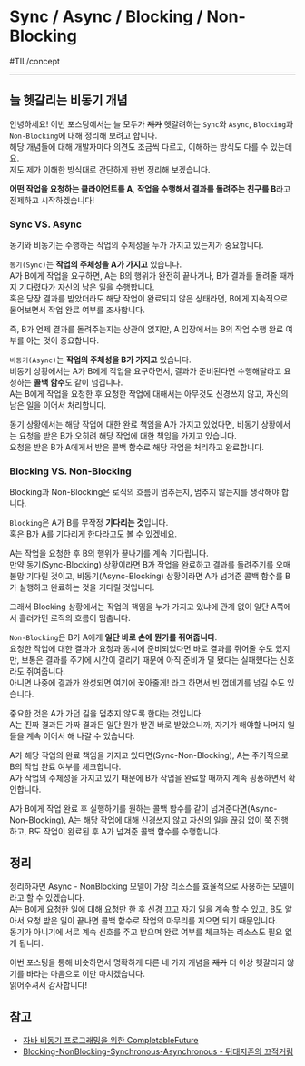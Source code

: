 # Sync / Async / Blocking / Non-Blocking
#TIL/concept

---

## 늘 헷갈리는 비동기 개념

안녕하세요! 이번 포스팅에서는 늘 모두가 ~~제가~~ 헷갈려하는 `Sync`와 `Async`, `Blocking`과 `Non-Blocking`에 대해 정리해 보려고 합니다.  
해당 개념들에 대해 개발자마다 의견도 조금씩 다르고, 이해하는 방식도 다를 수 있는데요.  
저도 제가 이해한 방식대로 간단하게 한번 정리해 보겠습니다.  

**어떤 작업을 요청하는 클라이언트를 A**, **작업을 수행해서 결과를 돌려주는 친구를 B**라고 전제하고 시작하겠습니다!  


### Sync VS. Async

동기와 비동기는 수행하는 작업의 주체성을 누가 가지고 있는지가 중요합니다.  

`동기(Sync)`는 **작업의 주체성을 A가 가지고** 있습니다.  
A가 B에게 작업을 요구하면, A는 B의 행위가 완전히 끝나거나, B가 결과를 돌려줄 때까지 기다렸다가 자신의 남은 일을 수행합니다.  
혹은 당장 결과를 받았더라도 해당 작업이 완료되지 않은 상태라면, B에게 지속적으로 물어보면서 작업 완료 여부를 조사합니다.  

즉, B가 언제 결과를 돌려주는지는 상관이 없지만, A 입장에서는 B의 작업 수행 완료 여부를 아는 것이 중요합니다.  

`비동기(Async)`는 **작업의 주체성을 B가 가지고** 있습니다.  
비동기 상황에서는 A가 B에게 작업을 요구하면서, 결과가 준비된다면 수행해달라고 요청하는 **콜백 함수**도 같이 넘깁니다.  
A는 B에게 작업을 요청한 후 요청한 작업에 대해서는 아무것도 신경쓰지 않고, 자신의 남은 일을 이어서 처리합니다.  

동기 상황에서는 해당 작업에 대한 완료 책임을 A가 가지고 있었다면, 비동기 상황에서는 요청을 받은 B가 오히려 해당 작업에 대한 책임을 가지고 있습니다.  
요청을 받은 B가 A에게서 받은 콜백 함수로 해당 작업을 처리하고 완료합니다.  


### Blocking VS. Non-Blocking

Blocking과 Non-Blocking은 로직의 흐름이 멈추는지, 멈추지 않는지를 생각해야 합니다.  

`Blocking`은 A가 B를 무작정 **기다리는 것**입니다.  
혹은 B가 A를 기다리게 한다라고도 볼 수 있겠네요.  

A는 작업을 요청한 후 B의 행위가 끝나기를 계속 기다립니다.  
만약 동기(Sync-Blocking) 상황이라면 B가 작업을 완료하고 결과를 돌려주기를 오매불망 기다릴 것이고, 비동기(Async-Blocking) 상황이라면 A가 넘겨준 콜백 함수를 B가 실행하고 완료하는 것을 기다릴 것입니다.  

그래서 Blocking 상황에서는 작업의 책임을 누가 가지고 있냐에 관계 없이 일단 A쪽에서 흘러가던 로직의 흐름이 멈춥니다.  

`Non-Blocking`은 B가 A에게 **일단 바로 손에 뭔가를 쥐여줍니다**.  
요청한 작업에 대한 결과가 요청과 동시에 준비되었다면 바로 결과를 쥐어줄 수도 있지만, 보통은 결과를 주기에 시간이 걸리기 때문에 아직 준비가 덜 됐다는 실패했다는 신호라도 쥐여줍니다.  
아니면 나중에 결과가 완성되면 여기에 꽂아줄게! 라고 하면서 빈 껍데기를 넘길 수도 있습니다.  

중요한 것은 A가 가던 길을 멈추지 않도록 한다는 것입니다.  
A는 진짜 결과든 가짜 결과든 일단 뭔가 받긴 바로 받았으니까, 자기가 해야할 나머지 일들을 계속 이어서 해 나갈 수 있습니다.  

A가 해당 작업의 완료 책임을 가지고 있다면(Sync-Non-Blocking), A는 주기적으로 B의 작업 완료 여부를 체크합니다.  
A가 작업의 주체성을 가지고 있기 때문에 B가 작업을 완료할 때까지 계속 핑퐁하면서 확인합니다.  

A가 B에게 작업 완료 후 실행하기를 원하는 콜백 함수를 같이 넘겨준다면(Async-Non-Blocking), A는 해당 작업에 대해 신경쓰지 않고 자신의 일을 끊김 없이 쭉 진행하고, B도 작업이 완료된 후 A가 넘겨준 콜백 함수를 수행합니다.  


## 정리

정리하자면 Async - NonBlocking 모델이 가장 리소스를 효율적으로 사용하는 모델이라고 할 수 있겠습니다.  
A는 B에게 요청한 일에 대해 요청만 한 후 신경 끄고 자기 일을 계속 할 수 있고, B도 알아서 요청 받은 일이 끝나면 콜백 함수로 작업의 마무리를 지으면 되기 때문입니다.  
동기가 아니기에 서로 계속 신호를 주고 받으며 완료 여부를 체크하는 리소스도 필요 없게 됩니다.  

이번 포스팅을 통해 비슷하면서 명확하게 다른 네 가지 개념을 ~~제가~~ 더 이상 헷갈리지 않기를 바라는 마음으로 이만 마치겠습니다.  
읽어주셔서 감사합니다!  


## 참고

- [자바 비동기 프로그래밍을 위한 CompletableFuture](https://brunch.co.kr/@springboot/267)
- [Blocking-NonBlocking-Synchronous-Asynchronous - 뒤태지존의 끄적거림](https://homoefficio.github.io/2017/02/19/Blocking-NonBlocking-Synchronous-Asynchronous/)
